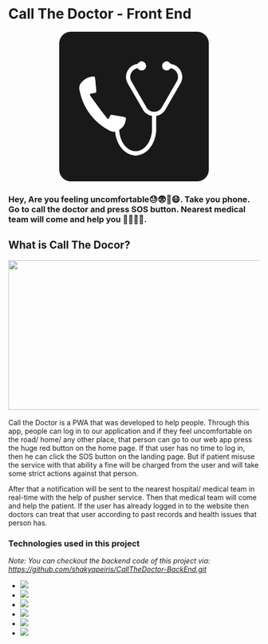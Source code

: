 # Call The Doctor - Front End

<p align="center">
  <img width="300" height="300" src="https://github.com/shakyapeiris/CallTheDoctor-FrontEnd/blob/main/public/Icon%20512.png?raw=true">
</p>

### Hey, Are you feeling uncomfortable😓😨🥶😷. Take you phone. Go to call the doctor and press SOS button. Nearest medical team will come and help you 👩‍⚕️👨‍⚕️.

## What is Call The Docor?
<p align="center">
  <img width="600" height="300" src="https://challengepost-s3-challengepost.netdna-ssl.com/photos/production/software_photos/001/622/078/datas/gallery.jpg?raw=true">
</p>
<p> Call the Doctor is a PWA that was developed to help people. Through this app, people can log in to our application and if they feel uncomfortable on the road/ home/ any other place, that person can go to our web app press the huge red button on the home page. If that user has no time to log in, then he can click the SOS button on the landing page. But if patient misuse the service with that ability a fine will be charged from the user and will take some strict actions against that person.</p>
<p> After that a notification will be sent to the nearest hospital/ medical team in real-time with the help of pusher service. Then that medical team will come and help the patient. If the user has already logged in to the website then doctors can treat that user according to past records and health issues that person has.</p>

### Technologies used in this project
*Note: You can checkout the backend code of this project via: https://github.com/shakyapeiris/CallTheDoctor-BackEnd.git*

* <img src="https://img.shields.io/badge/JavaScript-F7DF1E?style=for-the-badge&logo=javascript&logoColor=black" >
* <img src="https://img.shields.io/badge/Node.js-43853D?style=for-the-badge&logo=node.js&logoColor=white">
* <img src="https://img.shields.io/badge/TypeScript-007ACC?style=for-the-badge&logo=typescript&logoColor=white" >
* <img src="https://img.shields.io/badge/react%20-%2320232a.svg?&style=for-the-badge&logo=react&logoColor=%2361DAFB">
* <img src="https://img.shields.io/badge/MongoDB-4EA94B?style=for-the-badge&logo=mongodb&logoColor=white">
* <img src="https://img.shields.io/badge/css3%20-%231572B6.svg?&style=for-the-badge&logo=css3&logoColor=white">
